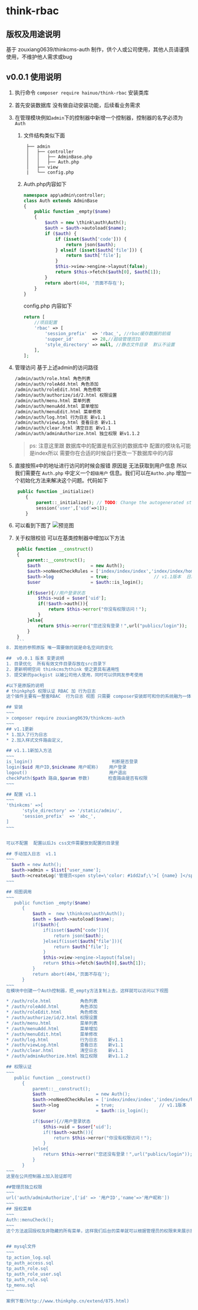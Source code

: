 # think-rbac
## 版权及用途说明
基于 zouxiang0639/thinkcms-auth 制作，供个人或公司使用，其他人员请谨慎使用，不维护他人需求或bug

## v0.0.1 使用说明
 1. 执行命令 `composer require hainuo/think-rbac` 安装类库
 2. 首先安装数据库 没有做自动安装功能，后续看业务需求
 3. 在管理模块例如`admin`下的控制器中新增一个控制器，控制器的名字必须为`Auth`
    
    1. 文件结构类似下面 
        ```shell
         ├── admin
         │   ├── controller
         │   │   ├── AdminBase.php
         │   │   ├── Auth.php
         │   ├── view   
         |   └── config.php   
        ```
    2. Auth.php内容如下
        ```php
        namespace app\admin\controller;
        class Auth extends AdminBase
        {
            public function _empty($name)
            {
                $auth = new \think\auth\Auth();
                $auth = $auth->autoload($name);
                if ($auth) {
                    if (isset($auth['code'])) {
                        return json($auth);
                    } elseif (isset($auth['file'])) {
                        return $auth['file'];
                    }
                    $this->view->engine->layout(false);
                    return $this->fetch($auth[0], $auth[1]);
                }
                return abort(404, '页面不存在');
            }
        }
        ```
        config.php 内容如下
        ```php
        return [
            //项目配置
            'rbac' => [
                'session_prefix'  => 'rbac_', //rbac缓存数据的前缀
                'supper_id'       => 28,//超级管理员ID
                'style_directory' => null, //静态文件目录  默认不设置
            ],
        ];
        ```
 4. 管理访问  基于上述admin的访问路径
     ```html
    /admin/auth/role.html 角色列表
    /admin/auth/roleAdd.html 角色添加
    /admin/auth/roleEdit.html 角色修改
    /admin/auth/authorize/id/2.html 权限设置
    /admin/auth/menu.html 菜单列表
    /admin/auth/menuAdd.html 菜单增加
    /admin/auth/menuEdit.html 菜单修改
    /admin/auth/log.html 行为日志 新v1.1
    /admin/auth/viewLog.html 查看日志 新v1.1
    /admin/auth/clear.html 清空日志 新v1.1
    /admin/auth/adminAuthorize.html 独立权限 新v1.1.2
    ```
    > ps: 注意这里跟 数据库中的配置是有区别的数据库中 配置的模块名可能是index所以 需要你在合适的时候自行更改一下数据库中的内容
  
  5. 直接按照`4`中的地址进行访问的时候会报错 原因是 无法获取到用户信息 所以我们需要在 `Auth.php` 中定义一个`超级用户` 信息。我们可以在`Autho.php` 增加一个初始化方法来解决这个问题。代码如下
      ```php
       public function _initialize()
          {
              parent::_initialize(); // TODO: Change the autogenerated stub
              session('user',['uid'=>1]);
          }
      ```
  6. 可以看到下图了
  ![预览图](image/preview.png)
  7. 关于权限校验 可以在基类控制器中增加以下方法
  ```php
      public function __construct()
      {
          parent::__construct();
          $auth                   = new Auth();
          $auth->noNeedCheckRules = ['index/index/index','index/index/home'];
          $auth->log              = true;                 // v1.1版本  日志开关默认true
          $user                   = $auth::is_login();

          if($user){//用户登录状态
              $this->uid = $user['uid'];
              if(!$auth->auth()){
                  return $this->error("你没有权限访问！");
              }
          }else{
              return $this->error("您还没有登录！",url("publics/login"));
          }
      }
      ```
 8. 其他的参照原版 唯一需要做的就是命名空间的变化
  
##  v0.0.1 版本 变更说明
1. 目录优化  所有有效文件目录存放在src目录下
2. 更新明明空间 thinkcms为think 使之更具有通用性
3. 提交新的packgist 以被公司他人使用，同时可以供网友参考使用

#以下是原版的说明  
# thinkphp5 权限认证 RBAC 加 行为日志
这个插件主要有一整套RBAC  行为日志 视图 只需要 composer安装即可和你的系统融为一体

## 安装
~~~
> composer require zouxiang0639/thinkcms-auth
~~~
## v1.1更新
* 1.加入了行为日志
* 2.加入样式文件路由定义,

## v1.1.1新加入方法
~~~
is_login()                              判断是否登录
login($uid 用户ID,$nickname 用户昵称)    用户登录
logout()                               用户退出
checkPath($path 路由,$param 参数)       检查路由是否有权限
~~~

## 配置 v1.1
~~~
'thinkcms' =>[
        'style_directory' => '/static/admin/',
        'session_prefix'  => 'abc_',
  ]
~~~


可以不配置  配置以后Js css文件需要放到配置的目录里

## 手动加入日志  v1.1
~~~
    $auth = new Auth();
    $auth->admin = $list['user_name'];
    $auth->createLog('管理员<spen style=\'color: #1dd2af;\'>[ {name} ]</spen>偷偷的进入后台了,','后台登录');
~~~

## 视图调用
~~~
     public function _empty($name)
        {
            $auth =  new \thinkcms\auth\Auth();
            $auth = $auth->autoload($name);
            if($auth){
                if(isset($auth['code'])){
                    return json($auth);
                }elseif(isset($auth['file'])){
                    return $auth['file'];
                }
                $this->view->engine->layout(false);
                return $this->fetch($auth[0],$auth[1]);
            }
            return abort(404,'页面不存在');
        }
~~~
在模块中创建一个Auth控制器，把_empty方法复制上去，这样就可以访问以下视图

* /auth/role.html           角色列表
* /auth/roleAdd.html        角色添加
* /auth/roleEdit.html       角色修改
* /auth/authorize/id/2.html 权限设置
* /auth/menu.html           菜单列表
* /auth/menuAdd.html        菜单增加
* /auth/menuEdit.html       菜单修改
* /auth/log.html            行为日志    新v1.1
* /auth/viewLog.html        查看日志    新v1.1
* /auth/clear.html          清空日志    新v1.1
* /auth/adminAuthorize.html 独立权限    新v1.1.2

## 权限认证
~~~
     public function __construct()
        {
            parent::__construct();
            $auth                   = new Auth();
            $auth->noNeedCheckRules = ['index/index/index','index/index/home'];
            $auth->log              = true;                 // v1.1版本  日志开关默认true
            $user                   = $auth::is_login();

            if($user){//用户登录状态
                $this->uid = $user['uid'];
                if(!$auth->auth()){
                    return $this->error("你没有权限访问！");
                }
            }else{
                return $this->error("您还没有登录！",url("publics/login"));
            }
        }
~~~
这里在公共控制器上加入验证即可

##管理员独立权限
~~~
 url('auth/adminAuthorize',['id' => '用户ID','name'=>'用户昵称'])
~~~
## 授权菜单
~~~
 Auth::menuCheck();
~~~
这个方法返回授权及非隐藏的所有菜单，这样我们后台的菜单就可以根据管理员的权限来来展示授权的目录 


## mysql文件
~~~
tp_action_log.sql
tp_auth_access.sql
tp_auth_role.sql
tp_auth_role_user.sql
tp_auth_rule.sql
tp_menu.sql
~~~

案例下载(http://www.thinkphp.cn/extend/875.html)
